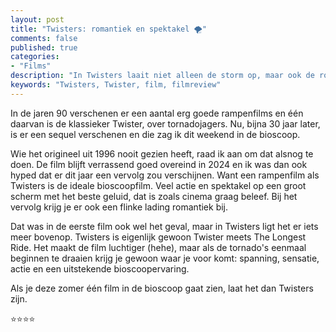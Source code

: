 ```yaml
---
layout: post
title: "Twisters: romantiek en spektakel 🌪️"
comments: false
published: true
categories: 
- "Films"
description: "In Twisters laait niet alleen de storm op, maar ook de romantiek."
keywords: "Twisters, Twister, film, filmreview"
---
```


In de jaren 90 verschenen er een aantal erg goede rampenfilms en één daarvan is de klassieker Twister, over tornadojagers. Nu, bijna 30 jaar later, is er een sequel verschenen en die zag ik dit weekend in de bioscoop.

Wie het origineel uit 1996 nooit gezien heeft, raad ik aan om dat alsnog te doen. De film blijft verrassend goed overeind in 2024 en ik was dan ook hyped dat er dit jaar een vervolg zou verschijnen. Want een rampenfilm als Twisters is de ideale bioscoopfilm. Veel actie en spektakel op een groot scherm met het beste geluid, dat is zoals cinema graag beleef. Bij het vervolg krijg je er ook een flinke lading romantiek bij.

Dat was in de eerste film ook wel het geval, maar in Twisters ligt het er iets meer bovenop. Twisters is eigenlijk gewoon Twister meets The Longest Ride. Het maakt de film luchtiger (hehe), maar als de tornado's eenmaal beginnen te draaien krijg je gewoon waar je voor komt: spanning, sensatie, actie en een uitstekende bioscoopervaring.

Als je deze zomer één film in de bioscoop gaat zien, laat het dan Twisters zijn.

⭐️⭐️⭐️⭐️
